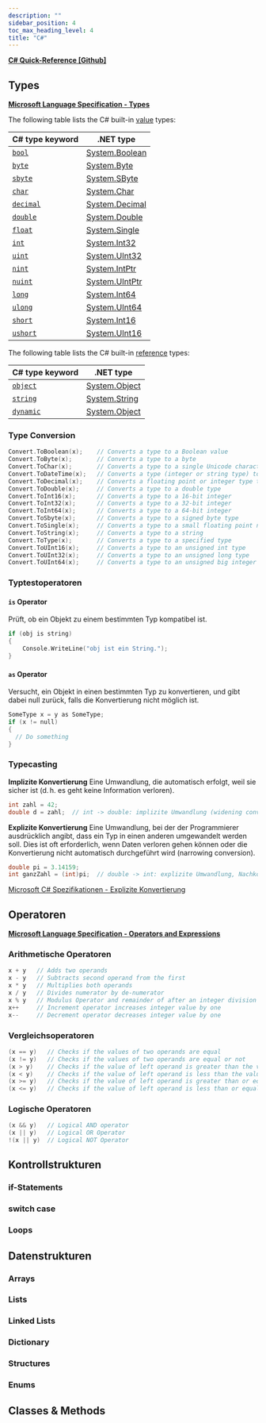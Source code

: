 ```yaml
---
description: ""
sidebar_position: 4
toc_max_heading_level: 4
title: "C#"
---
```

[**C# Quick-Reference [Github]**](https://github.com/andredarcie/csharp-quick-reference-guide?tab=readme-ov-file)

## **Types**

[**Microsoft Language Specification - Types**](https://learn.microsoft.com/en-us/dotnet/csharp/language-reference/language-specification/types)  

The following table lists the C# built-in [value](https://learn.microsoft.com/en-us/dotnet/csharp/language-reference/builtin-types/value-types) types:

|C# type keyword|.NET type|
|---|---|
|[`bool`](https://learn.microsoft.com/en-us/dotnet/csharp/language-reference/builtin-types/bool)|[System.Boolean](https://learn.microsoft.com/en-us/dotnet/api/system.boolean)|
|[`byte`](https://learn.microsoft.com/en-us/dotnet/csharp/language-reference/builtin-types/integral-numeric-types)|[System.Byte](https://learn.microsoft.com/en-us/dotnet/api/system.byte)|
|[`sbyte`](https://learn.microsoft.com/en-us/dotnet/csharp/language-reference/builtin-types/integral-numeric-types)|[System.SByte](https://learn.microsoft.com/en-us/dotnet/api/system.sbyte)|
|[`char`](https://learn.microsoft.com/en-us/dotnet/csharp/language-reference/builtin-types/char)|[System.Char](https://learn.microsoft.com/en-us/dotnet/api/system.char)|
|[`decimal`](https://learn.microsoft.com/en-us/dotnet/csharp/language-reference/builtin-types/floating-point-numeric-types)|[System.Decimal](https://learn.microsoft.com/en-us/dotnet/api/system.decimal)|
|[`double`](https://learn.microsoft.com/en-us/dotnet/csharp/language-reference/builtin-types/floating-point-numeric-types)|[System.Double](https://learn.microsoft.com/en-us/dotnet/api/system.double)|
|[`float`](https://learn.microsoft.com/en-us/dotnet/csharp/language-reference/builtin-types/floating-point-numeric-types)|[System.Single](https://learn.microsoft.com/en-us/dotnet/api/system.single)|
|[`int`](https://learn.microsoft.com/en-us/dotnet/csharp/language-reference/builtin-types/integral-numeric-types)|[System.Int32](https://learn.microsoft.com/en-us/dotnet/api/system.int32)|
|[`uint`](https://learn.microsoft.com/en-us/dotnet/csharp/language-reference/builtin-types/integral-numeric-types)|[System.UInt32](https://learn.microsoft.com/en-us/dotnet/api/system.uint32)|
|[`nint`](https://learn.microsoft.com/en-us/dotnet/csharp/language-reference/builtin-types/integral-numeric-types)|[System.IntPtr](https://learn.microsoft.com/en-us/dotnet/api/system.intptr)|
|[`nuint`](https://learn.microsoft.com/en-us/dotnet/csharp/language-reference/builtin-types/integral-numeric-types)|[System.UIntPtr](https://learn.microsoft.com/en-us/dotnet/api/system.uintptr)|
|[`long`](https://learn.microsoft.com/en-us/dotnet/csharp/language-reference/builtin-types/integral-numeric-types)|[System.Int64](https://learn.microsoft.com/en-us/dotnet/api/system.int64)|
|[`ulong`](https://learn.microsoft.com/en-us/dotnet/csharp/language-reference/builtin-types/integral-numeric-types)|[System.UInt64](https://learn.microsoft.com/en-us/dotnet/api/system.uint64)|
|[`short`](https://learn.microsoft.com/en-us/dotnet/csharp/language-reference/builtin-types/integral-numeric-types)|[System.Int16](https://learn.microsoft.com/en-us/dotnet/api/system.int16)|
|[`ushort`](https://learn.microsoft.com/en-us/dotnet/csharp/language-reference/builtin-types/integral-numeric-types)|[System.UInt16](https://learn.microsoft.com/en-us/dotnet/api/system.uint16)|

The following table lists the C# built-in [reference](https://learn.microsoft.com/en-us/dotnet/csharp/language-reference/keywords/reference-types) types:

|C# type keyword|.NET type|
|---|---|
|[`object`](https://learn.microsoft.com/en-us/dotnet/csharp/language-reference/builtin-types/reference-types#the-object-type)|[System.Object](https://learn.microsoft.com/en-us/dotnet/api/system.object)|
|[`string`](https://learn.microsoft.com/en-us/dotnet/csharp/language-reference/builtin-types/reference-types#the-string-type)|[System.String](https://learn.microsoft.com/en-us/dotnet/api/system.string)|
|[`dynamic`](https://learn.microsoft.com/en-us/dotnet/csharp/language-reference/builtin-types/reference-types#the-dynamic-type)|[System.Object](https://learn.microsoft.com/en-us/dotnet/api/system.object)|

### Type Conversion

```c
Convert.ToBoolean(x);    // Converts a type to a Boolean value
Convert.ToByte(x);       // Converts a type to a byte
Convert.ToChar(x);       // Converts a type to a single Unicode character
Convert.ToDateTime(x);   // Converts a type (integer or string type) to date-time structures
Convert.ToDecimal(x);    // Converts a floating point or integer type to a decimal type
Convert.ToDouble(x);     // Converts a type to a double type
Convert.ToInt16(x);      // Converts a type to a 16-bit integer
Convert.ToInt32(x);      // Converts a type to a 32-bit integer
Convert.ToInt64(x);      // Converts a type to a 64-bit integer
Convert.ToSbyte(x);      // Converts a type to a signed byte type
Convert.ToSingle(x);     // Converts a type to a small floating point number
Convert.ToString(x);     // Converts a type to a string
Convert.ToType(x);       // Converts a type to a specified type
Convert.ToUInt16(x);     // Converts a type to an unsigned int type
Convert.ToUInt32(x);     // Converts a type to an unsigned long type
Convert.ToUInt64(x);     // Converts a type to an unsigned big integer
```

### Typtestoperatoren

#### `is` Operator
Prüft, ob ein Objekt zu einem bestimmten Typ kompatibel ist.
```c
if (obj is string)
{
    Console.WriteLine("obj ist ein String.");
}
```
#### `as` Operator
Versucht, ein Objekt in einen bestimmten Typ zu konvertieren, und gibt dabei null zurück, falls die Konvertierung nicht möglich ist.
```c
SomeType x = y as SomeType;
if (x != null)
{
  // Do something
}
```

### Typecasting
**Implizite Konvertierung**
Eine Umwandlung, die automatisch erfolgt, weil sie sicher ist (d. h. es geht keine Information verloren).
```c
int zahl = 42;
double d = zahl;  // int -> double: implizite Umwandlung (widening conversion)
```
**Explizite Konvertierung**
Eine Umwandlung, bei der der Programmierer ausdrücklich angibt, dass ein Typ in einen anderen umgewandelt werden soll.
Dies ist oft erforderlich, wenn Daten verloren gehen können oder die Konvertierung nicht automatisch durchgeführt wird (narrowing conversion).
```c
double pi = 3.14159;
int ganzZahl = (int)pi;  // double -> int: explizite Umwandlung, Nachkommabereich geht verloren
```
[Microsoft C# Spezifikationen - Explizite Konvertierung](https://learn.microsoft.com/de-de/dotnet/csharp/language-reference/language-specification/conversions#103-explicit-conversions)

## **Operatoren**

[**Microsoft Language Specification - Operators and Expressions**](https://learn.microsoft.com/en-us/dotnet/csharp/language-reference/operators/)  

### Arithmetische Operatoren
```c
x + y   // Adds two operands
x - y   // Subtracts second operand from the first
x * y   // Multiplies both operands
x / y   // Divides numerator by de-numerator
x % y   // Modulus Operator and remainder of after an integer division
x++     // Increment operator increases integer value by one
x--     // Decrement operator decreases integer value by one
```
### Vergleichsoperatoren
```c
(x == y)   // Checks if the values of two operands are equal
(x != y)   // Checks if the values of two operands are equal or not
(x > y)    // Checks if the value of left operand is greater than the value of right operand
(x < y)    // Checks if the value of left operand is less than the value of right operand
(x >= y)   // Checks if the value of left operand is greater than or equal to the value of right operand
(x <= y)   // Checks if the value of left operand is less than or equal to the value of right operand
```
### Logische Operatoren
```c
(x && y)   // Logical AND operator
(x || y)   // Logical OR Operator
!(x || y)  // Logical NOT Operator
```

## **Kontrollstrukturen**

### if-Statements

### switch case

### Loops

## **Datenstrukturen**

### Arrays

### Lists

### Linked Lists

### Dictionary

### Structures

### Enums

## **Classes & Methods**

